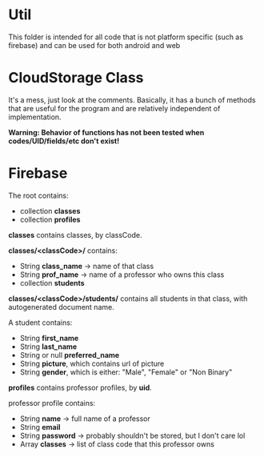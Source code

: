 # Util

This folder is intended for all code that is not platform specific 
(such as firebase) and can be used for both android and web

# CloudStorage Class

It's a mess, just look at the comments. Basically, it has
a bunch of methods that are useful for the program and are
relatively independent of implementation.

**Warning: Behavior of functions has not been tested when
codes/UID/fields/etc don't exist!**

# Firebase

The root contains:
- collection **classes**
- collection **profiles**

**classes** contains classes, by classCode.

**classes/\<classCode\>/** contains:
- String **class_name** -> name of that class
- String **prof_name** -> name of a professor who owns this class
- collection **students**

**classes/\<classCode\>/students/** contains all
students in that class, with autogenerated document name.

A student contains:
- String **first_name**
- String **last_name**
- String or null **preferred_name**
- String **picture**, which contains url of picture
- String **gender**, which is either: "Male", "Female" or "Non Binary"

**profiles** contains professor profiles, by **uid**.

professor profile contains:
- String **name** -> full name of a professor
- String **email**
- String **password** -> probably shouldn't be stored, but I don't care lol
- Array<String> **classes** -> list of class code that this professor owns